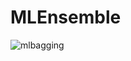 # MLEnsemble

![mlbagging](https://user-images.githubusercontent.com/24326273/167428926-4f2eab61-070a-4ad1-b740-fa09f87b4b69.png)
